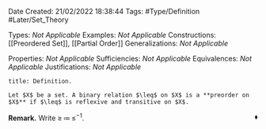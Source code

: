 <div class="topSpace"></div>

Date Created: 21/02/2022 18:38:44
Tags: #Type/Definition #Later/Set_Theory

Types: <i>Not Applicable</i>
Examples: <i>Not Applicable</i>
Constructions: [[Preordered Set]], [[Partial Order]]
Generalizations: <i>Not Applicable</i>

Properties: <i>Not Applicable</i>
Sufficiencies: <i>Not Applicable</i>
Equivalences: <i>Not Applicable</i>
Justifications: <i>Not Applicable</i>

``` ad-Definition
title: Definition.

Let $X$ be a set. A binary relation $\leq$ on $X$ is a **preorder on $X$** if $\leq$ is reflexive and transitive on $X$.

```

<b>Remark.</b> Write $\geq\,\coloneqq\,\leq^{-1}$.<span style="float:right;">$\blacklozenge$</span>
